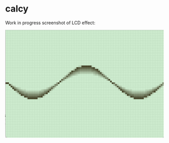 # calcy

Work in progress screenshot of LCD effect:

<img src='https://github.com/henry-lang/calcy/blob/main/github/img.png?raw=true' alt='preview' title='preview'>